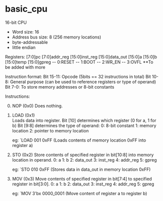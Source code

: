 # basic_cpu

16-bit CPU 
- Word size: 16
- Address bus size: 8 (256 memory locations)
- byte-addressable
- little endian

Registers:
[7:0]pc
[7:0]addr_reg
[15:0]inst_reg
[15:0]data_out
[15:0]a
[15:0]b
[15:0]temp
[15:0]gpreg
-- 0:RESET
-- 1:BOOT
-- 2:WR_EN
-- 3:OVFL
**To be added with more


Instruction format:
Bit 15-11: Opcode (5bits == 32 instructions in total)
Bit 10-8: General purpose (can be used to reference registers or type of operand)
Bit 7-0: To store memory addresses or 8-bit constants

Instructions:

0. NOP (0x0)
   Does nothing.

1. LOAD (0x1)	
   Loads data into register.
   Bit [10] determines which register (0 for a, 1 for b)
   Bit [9:8] determines the type of operand:
   0: 8-bit constant
   1: memory location
   2: pointer to memory location

   eg: `LOAD 001 0xFF (Loads contents of memory location 0xFF into register a)

3. STO (0x2)
   Store contents of specified register in bit[10:8] into memory location in operand.
   0: a
   1: b
   2: data_out
   3: inst_reg
   4: addr_reg
   5: gpreg

   eg: `STO 010 0xFF (Stores data in data_out in memory location 0xFF)

4. MOV (0x3)
   Move contents of specified register in bit[7:4] to specified register in bit[3:0].
   0: a
   1: b
   2: data_out
   3: inst_reg
   4: addr_reg
   5: gpreg

   eg: `MOV 3'bx 0000_0001 (Move content of register a to register b)







